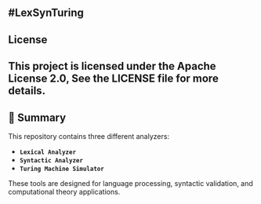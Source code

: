 #LexSynTuring
-----------------------------
## License
This project is licensed under the Apache License 2.0, See the LICENSE file for more details.
-----------------------------
## 📖 Summary
This repository contains three different analyzers:
- **`Lexical Analyzer`**
- **`Syntactic Analyzer`**
- **`Turing Machine Simulator`**

These tools are designed for language processing, syntactic validation, and computational theory applications.

